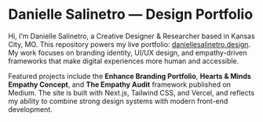 # Danielle Salinetro — Design Portfolio

Hi, I’m Danielle Salinetro, a Creative Designer & Researcher based in Kansas City, MO. This repository powers my live portfolio: [daniellesalinetro.design](https://daniellesalinetro.design/). My work focuses on branding identity, UI/UX design, and empathy-driven frameworks that make digital experiences more human and accessible.  

Featured projects include the **Enhance Branding Portfolio**, **Hearts & Minds Empathy Concept**, and **The Empathy Audit** framework published on Medium. The site is built with Next.js, Tailwind CSS, and Vercel, and reflects my ability to combine strong design systems with modern front-end development.  
